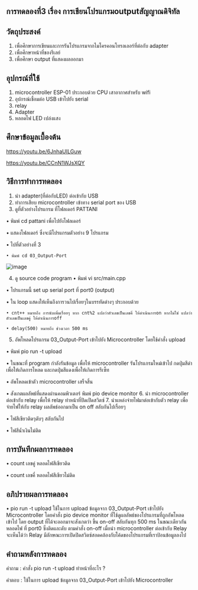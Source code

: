 ## การทดลองที่3 เรื่อง การเขียนโปรแกรมoutputสัญญาณดิจิทัล

## วัตถุประสงค์
1. เพื่อศึกษาการเขียนและการรันโปรแกรมจากไมโครคอนโทรลเลอร์ที่ต่อกับ adapter
2. เพื่อศึกษาหน้าที่ของรีเลย์
3. เพื่อศึกษา output ที่แสดงผลออกมา
 
## อุปกรณ์ที่ใช้
1. microcontroller ESP-01 ประกอบด้วย CPU เสาอากาศสำหรับ wifi
2. อุปกรณ์เชื่อมต่อ USB เข้าไปยัง serial
3. relay
4. Adapter
5. หลอดไฟ LED เปล่งแสง

## ศึกษาข้อมูลเบื้องต้น
  https://youtu.be/6JnhaUILGuw
  
  https://youtu.be/CCnN1WJsXQY

## วิธีการทำการทดลอง
1. นำ adapter(ที่ต่อกับLED) ต่อเข้ากับ USB
2. ทำการเสียบ microcontroller เข้าทาง serial port ของ USB
3. ดูที่ตัวอย่างโปรแกรม ที่โฟลเดอร์ PATTANI
  
  • พิมพ์ cd pattani เพื่อไปยังโฟลเดอร์
  
  • แสดงโฟลเดอร์ ซึ่งจะมีโปรแกรมตัวอย่าง 9 โปรแกรม
  
  • ไปที่ตัวอย่างที่ 3
    
    • พิมพ์ cd 03_Output-Port
  ![image](https://user-images.githubusercontent.com/80880074/112324025-e9549a00-8ce4-11eb-9b46-1a310988aca6.jpeg)

4. ดู source code program 
  • พิมพ์ vi src/main.cpp
  
  • โปรแกรมนี้ set up serial port ที่ port0 (output)
  
  • ใน loop แสดงให้เห็นถึงการวนไปเรื่อยๆในบรรทัดต่างๆ ประกอบด้วย
  
    • cnt++ หมายถึง การนับเพิ่มเรื่อยๆ หาก cnt%2 แปลว่าตัวเลขเป็นเลขคี่ ให้ดำเนินการon หากไม่ใช่ แปลว่า ตัวเลขเป็นเลขคู่ ให้ดำเนินการoff
    
    • delay(500) หมายถึง ช่วงเวลา 500 ms
5. อัพโหลดโปรแกรม 03_Output-Port เข้าไปยัง Microcontroller โดยใช้คำสั่ง upload
  
  • พิมพ์ pio run -t upload
  
  • ในขณะที่ program กำลังรันข้อมูล เพื่อให้ microcontroller รันโปรแกรมใหม่เข้าไป กดปุ่มสีดำเพื่อให้เกิดการโหลด และกดปุ่มสีแดงเพื่อให้เกิดการรีเซ็ท
  
  • อัพโหลดเข้าตัว microcontroller เสร็จสิ้น
  
  • สังเกตผลลัพธ์ที่แสดงผ่านคอมพิวเตอร์ พิมพ์ pio device monitor 
6. นำ microcontroller ต่อเข้ากับ relay เพื่อให้ relay ทำหน้าที่ปิดเปิดสวิตซ์
7. นำแหล่งจ่ายไฟมาต่อเข้ากับตัว relay เพื่อจ่ายไฟให้กับ relay ผลลัพธ์ออกมาเป็น on off สลับกันไปเรื่อยๆ 
  
  • ไฟสีเขียวติดๆดับๆ สลับกันไป
  
  • ไฟสีน้ำเงินไม่ติด

## การบันทึกผลการทดลอง
 • count เลขคู่ หลอดไฟสีเขียวติด
 
 • count เลขคี่ หลอดไฟสีเขียวไม่ติด
 
## อภิปรายผลการทดลอง
  • pio run -t upload ใช้ในการ upload ข้อมูลจาก 03_Output-Port เข้าไปยัง Microcontroller โดยคำสั่ง pio device monitor ที่ใช้ดูผลลัพธ์ของโปรแกรมที่ถูกอัพโหลดเข้าไป โดย output ที่ได้จะออกมาจะสังเกตว่า ขึ้น on-off สลับกันทุก 500 ms ในขณะเดียวกันหลอดไฟ ที่ port0 ซึ่งติดและดับ ตามคำสั่ง on-off เมื่อนำ microcontroller ต่อเข้ากับ Relay จะเห็นได้ว่า Relay มีลักษณะการเปิดปิดสวิตซ์สอดคล้องกับโค้ดของโปรแกรมที่เราป้อนข้อมูลลงไป

## คำถามหลังการทดลอง 
 คำถาม : คำสั่ง pio run -t upload ทำหน้าที่อะไร ?

 คำตอบ : ใช้ในการ upload ข้อมูลจาก 03_Output-Port เข้าไปยัง Microcontroller 

